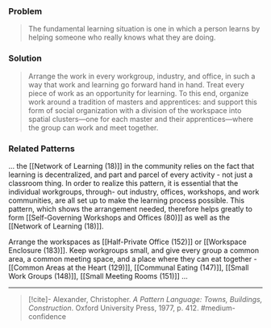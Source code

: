 ### Problem
>The fundamental learning situation is one in which a person learns by helping someone who really knows what they are doing.

### Solution
>Arrange the work in every workgroup, industry, and office, in such a way that work and learning go forward hand in hand. Treat every piece of work as an opportunity for learning. To this end, organize work around a tradition of masters and apprentices: and support this form of social organization with a division of the workspace into spatial clusters—one for each master and their apprentices—where the group can work and meet together.

### Related Patterns
... the [[Network of Learning (18)]] in the community relies on the fact that learning is decentralized, and part and parcel of every activity - not just a classroom thing. In order to realize this pattern, it is essential that the individual workgroups, through- out industry, offices, workshops, and work communities, are all set up to make the learning process possible. This pattern, which shows the arrangement needed, therefore helps greatly to form [[Self-Governing Workshops and Offices (80)]] as well as the [[Network of Learning (18)]]. 

Arrange the workspaces as [[Half-Private Office (152)]] or [[Workspace Enclosure (183)]]. Keep workgroups small, and give every group a common area, a common meeting space, and a place where they can eat together - [[Common Areas at the Heart (129)]], [[Communal Eating (147)]], [[Small Work Groups (148)]], [[Small Meeting Rooms (151)]] ...

---

> [!cite]- Alexander, Christopher. _A Pattern Language: Towns, Buildings, Construction_. Oxford University Press, 1977, p. 412.
> #medium-confidence 